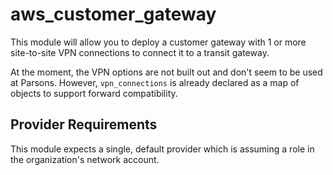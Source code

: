 # aws_customer_gateway

This module will allow you to deploy a customer gateway with 1 or more site-to-site VPN
connections to connect it to a transit gateway.

At the moment, the VPN options are not built out and don't seem to be used at Parsons.
However, `vpn_connections` is already declared as a map of objects to support forward
compatibility.

## Provider Requirements

This module expects a single, default provider which is assuming a role in the
organization's network account.
